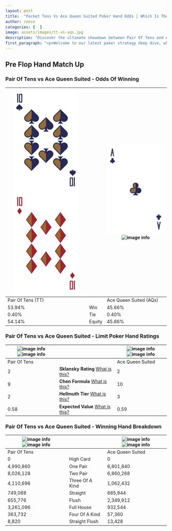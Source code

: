 ```yaml
---
layout: post
title:  "Pocket Tens Vs Ace Queen Suited Poker Hand Odds | Which Is The Better Hand In Poker? A Complete Guide"
author: reece
categories: [  ]
image: assets/images/tt-vs-aqs.jpg
description: "Discover the ultimate showdown between Pair Of Tens and Ace Queen Suited in poker! Uncover the odds, strategies, and scenarios where one hand triumphs over the other. Get ready to up your poker game with this thrilling analysis."
first_paragraph: "<p>Welcome to our latest poker strategy deep dive, where we're pitting two distinct hands against each other in a high-stakes showdown: Pair Of Tens vs Ace Queen Suited.</p><p>In the dynamic world of poker, every decision counts, and knowing which hand holds the upper hand is key to your success at the table.</p><p>In this article, we'll dissect these two hands, explore the scenarios where one dominates the other, and equip you with the knowledge to make strategic choices that can tip the odds in your favor.</p><p>Get ready to unravel the intriguing dynamics of these poker hands and elevate your game to new heights.</p>"
---
```




[comment]: # (sp0)

## Pre Flop Hand Match Up

<div class="table hand-ratings" markdown="1"> 



### Pair Of Tens vs Ace Queen Suited - Odds Of Winning


    
| ![image info](assets/images/hand1/t.png) ![image info](assets/images/hand1/to.png) |  | ![image info](assets/images/hand2/a.png) ![image info](assets/images/hand2/qs.png) |
| -------- | -------- | -------- |
| Pair Of Tens (TT) |  | Ace Queen Suited (AQs) |
| 53.94% | Win | 45.66% |
| 0.40% | Tie | 0.40% |
| 54.14% | Equity | 45.86% |




[comment]: # (sp1)



### Pair Of Tens vs Ace Queen Suited - Limit Poker Hand Ratings


    
| ![image info](https://www.riverpairs.com/assets/images/hand1/t.png) ![image info](https://www.riverpairs.com/assets/images/hand1/to.png) |  | ![image info](https://www.riverpairs.com/assets/images/hand2/a.png) ![image info](https://www.riverpairs.com/assets/images/hand2/qs.png) |
| -------- | -------- | -------- |
| Pair Of Tens |  | Ace Queen Suited |
| 2 | **Sklansky Rating** [What is this?](/sklansky-rating-explained) | 2 |
| 9 | **Chen Formula** [What is this?](/chen-formula-explained) | 10 |
| 2 | **Hellmuth Tier** [What is this?](/Hellmuth-tier-explained) | 3 |
| 0.58 | **Expected Value** [What is this?](/expected-value-explained) | 0.59 |




[comment]: # (sp2)



### Pair Of Tens vs Ace Queen Suited - Winning Hand Breakdown


    
| ![image info](https://www.riverpairs.com/assets/images/hand1/t.png) ![image info](https://www.riverpairs.com/assets/images/hand1/to.png) |  | ![image info](https://www.riverpairs.com/assets/images/hand2/a.png) ![image info](https://www.riverpairs.com/assets/images/hand2/qs.png) |
| -------- | -------- | -------- |
| Pair Of Tens |  | Ace Queen Suited |
| 0 | High Card | 0 |
| 4,990,860 | One Pair | 6,801,840 |
| 8,026,128 | Two Pair | 6,860,268 |
| 4,110,696 | Three Of A Kind | 1,062,432 |
| 749,088 | Straight | 685,944 |
| 655,776 | Flush | 2,349,912 |
| 3,261,096 | Full House | 932,544 |
| 363,732 | Four Of A Kind | 57,360 |
| 8,820 | Straight Flush | 13,428 |




[comment]: # (sp3)



</div>

[comment]: # (sp4)



[comment]: # (sp5)

